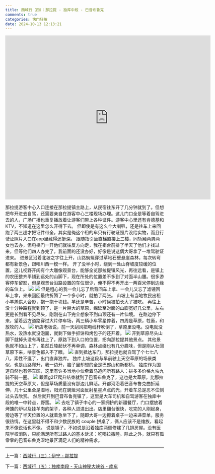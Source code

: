```yaml
---
title: 西域行（四）：那拉提 - 独库中段 - 巴音布鲁克
comments: true
categories: 快门狂按
date: 2024-10-13 12:13:21
---
```


<iframe
  width="652"
  height="521"
  style="border:0"
  loading="lazy"
  allowfullscreen
  referrerpolicy="no-referrer-when-downgrade"
  src="https://www.google.com/maps/embed/v1/directions?key=AIzaSyCFVVCWGG-tFOUFNmzxOvzG0ivydHVx6ZA&origin=place_id:ChIJmc4usPeVczgRpnEjqmWfEJc&destination=place_id:ChIJD8VnX9GsczgRWBGlF5bnkYI&zoom=9">
</iframe>

那拉提游客中心入口连接在那拉提镇主路上，从民宿往东开了几分钟就到了。但想把车开进去自驾，还需要亲自在游客中心三楼现场办理。这儿门口全是等着自驾进去的人，广场广播也重复播放着让游客们带上各种证件。游客中心里还有肯德基和 KTV，不知道在这里怎么开得下去。
但即使是有这么个大喇叭，还是往车上来回跑了两三趟才把证件带全，其实是俺这个租的车只有行驶证照片没给实物，而且行驶证照片入口在app里藏得还挺深。
跟随指引坐直梯直接上三楼，同轿厢两男两女也去办，但电梯门一开他们就往反方向走，我在柜台前排了半天了他们才找过来，但等他们四人办完了，我前面的还没办好，好像是说这俩大哥拿了一堆驾驶证进来。
进景区沿着北坡之字往上开，山路蜿蜒穿过草地石壁悬崖森林，每次转弯都有新景色，跟咱川西一模一样。
开了没半小时，绕到一处山脊坡度较缓的位置，这儿视野开阔有个大雕像观景台，能够全览那拉提镇风光，再往远看，是镇上的农田整齐平铺到远处的山脚下，现在所处的位置差不多到了对面半山腰。很多游客停车留影，但是观景台沿路设置的车位很少，俺不得不再开出一两百米停到边缘的车位上。
![](https://i04.cc/r/8feb38908rf720927386bb7e37e67b6b.jpeg)
![](https://i04.cc/r/DSC05121.jpeg)
但是粗心的我一会儿忘了后背回车上拿、一会儿又忘了滤镜回车上拿，来来回回最终折腾了一个多小时，就拍了两张。
山坡上有当地牧民出租小羊羔供人合影，抱一抱十块钱。羊还是辛苦，小时候被拍长大了被吃。
再往上没十分钟路程就到顶了，是一片巨大的草原，绵延至对面的山脚宽好几公里，左右更是长到看不见尽头，刚刚在山下完全想象不到山顶还有一片仙境。
在路边停下来，望着远方道路穿过大片停车场，两三辆小车零星停着，四周是草原，牲畜，和放牧的人。
![](https://i04.cc/r/DSC05124.jpg)
听店老板说，前一天刮风把电线杆吹倒了，草原里没电。没电就没热水，没热水就没泡面，就剩下做手抓饼和烤包子的还开着。
![](https://i04.cc/r/DSC05123.jpeg)
开到草原尽头山脚下就掉头没有再往上了，原路下到入口的位置，拐向那拉提其他景点。
其他景色就不如山上了，虽然丘陵起伏不再单调，森林点缀也有几分趣味，但是刚从壮阔草原下来，啥景色都入不了眼。
![](https://i04.cc/r/DSC05116.jpeg)
直到抵达东门，那拉提也就自驾了个七七八八，索性不逛了，出门直奔独库。
独库上坡这段与早前驶上天空草原的场景类似，也是山路爬升，我一边开，脑子里却想的全是巴郎山和新都桥。
独库作为国道自然也有停车区，这里有许多当地小伙牵着马追问所有路人：拼多多价格九块九骑不骑一圈。
![](https://i04.cc/r/de3855ee7vf986e448a1a500913b298c.jpg)
跟着g217爬升结束就到了巴音布鲁克了，这也是大草原，比那拉提的天空草原大，但是草场质量没有那边儿鲜活。开都河沿着巴音布鲁克曲折延伸，几十公里全是湿地，阳光在蜿蜒河面反射星星点点的光，开着车总是忍不住侧过头去欣赏。
然后就开到巴音布鲁克镇了，这里是大车司机和自驾游客在独库中段的唯一中转点，野蛮。
![](https://i04.cc/r/DSC05120.jpeg)
去吃了镇子中心的一家拥挤的新疆餐厅，门口摆放着烤馕的炉以及挂羊肉的架子，各种人进进出出。店里翻台很快，吃完的人刚起身，旁边等了半天位置的人就着急坐下了，随即大哥一边擦着桌子一边来递菜单，服务很热情。在这里就不得不和少数民族的 couple 拼桌了，俩人应该不是维族，看起来不像说话也不像。
说是镇子，不如说是沿着独库两侧修建了几排房屋。没有医院学校消防，只能满足所有过路人的基本诉求：吃喝拉撒睡。除此之外，就只有孤零零的巴音布鲁克湿地景区满足人们的精神需求。

---

上一篇：[西域行（三）：伊宁 - 那拉提](https://gaoryrt.com/2024/10-11-journeytothewest2/)

下一篇：[西域行（五）：独库南段 - 天山神秘大峡谷 - 库车](https://gaoryrt.com/2024/10-20-journeytothewest4/)

